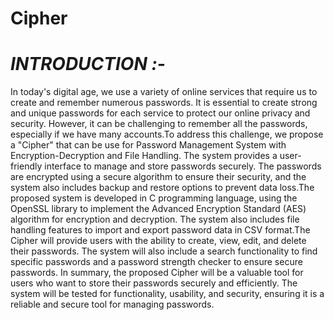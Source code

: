 # Cipher

# *INTRODUCTION :-* 


In today's digital age, we use a variety of online services that require us to create and remember numerous passwords. It is essential to create strong and unique passwords for each service to protect our online privacy and security. However, it can be challenging to remember all the passwords, especially if we have many accounts.To address this challenge, we propose a "Cipher" that can be use for Password Management System with Encryption-Decryption and File Handling. The system provides a user-friendly interface to manage and store passwords securely. The passwords are encrypted using a secure algorithm to ensure their security, and the system also includes backup and restore options to prevent data loss.The proposed system is developed in C programming language, using the OpenSSL library to implement the Advanced Encryption Standard (AES) algorithm for encryption and decryption. The system also includes file handling features to import and export password data in CSV format.The Cipher will provide users with the ability to create, view, edit, and delete their passwords. The system will also include a search functionality to find specific passwords and a password strength checker to ensure secure passwords. 
In summary, the proposed Cipher will be a valuable tool for users who want to store their passwords securely and efficiently. The system will be tested for functionality, usability, and security, ensuring it is a reliable and secure tool for managing passwords. 


